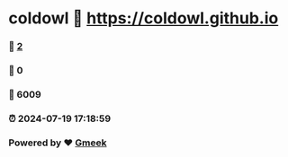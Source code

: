 # coldowl :link: https://coldowl.github.io 
### :page_facing_up: [2](https://coldowl.github.io/tag.html) 
### :speech_balloon: 0 
### :hibiscus: 6009 
### :alarm_clock: 2024-07-19 17:18:59 
### Powered by :heart: [Gmeek](https://github.com/Meekdai/Gmeek)
